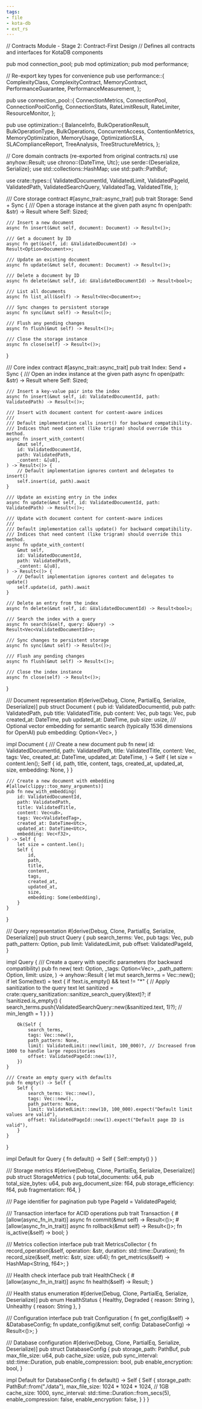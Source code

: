 ```yaml
---
tags:
- file
- kota-db
- ext_rs
---
```

// Contracts Module - Stage 2: Contract-First Design
// Defines all contracts and interfaces for KotaDB components

pub mod connection_pool;
pub mod optimization;
pub mod performance;

// Re-export key types for convenience
pub use performance::{
    ComplexityClass, ComplexityContract, MemoryContract, PerformanceGuarantee,
    PerformanceMeasurement,
};

pub use connection_pool::{
    ConnectionMetrics, ConnectionPool, ConnectionPoolConfig, ConnectionStats, RateLimitResult,
    RateLimiter, ResourceMonitor,
};

pub use optimization::{
    BalanceInfo, BulkOperationResult, BulkOperationType, BulkOperations, ConcurrentAccess,
    ContentionMetrics, MemoryOptimization, MemoryUsage, OptimizationSLA, SLAComplianceReport,
    TreeAnalysis, TreeStructureMetrics,
};

// Core domain contracts (re-exported from original contracts.rs)
use anyhow::Result;
use chrono::{DateTime, Utc};
use serde::{Deserialize, Serialize};
use std::collections::HashMap;
use std::path::PathBuf;

use crate::types::{
    ValidatedDocumentId, ValidatedLimit, ValidatedPageId, ValidatedPath, ValidatedSearchQuery,
    ValidatedTag, ValidatedTitle,
};

/// Core storage contract
#[async_trait::async_trait]
pub trait Storage: Send + Sync {
    /// Open a storage instance at the given path
    async fn open(path: &str) -> Result<Self>
    where
        Self: Sized;

    /// Insert a new document
    async fn insert(&mut self, document: Document) -> Result<()>;

    /// Get a document by ID
    async fn get(&self, id: &ValidatedDocumentId) -> Result<Option<Document>>;

    /// Update an existing document
    async fn update(&mut self, document: Document) -> Result<()>;

    /// Delete a document by ID
    async fn delete(&mut self, id: &ValidatedDocumentId) -> Result<bool>;

    /// List all documents
    async fn list_all(&self) -> Result<Vec<Document>>;

    /// Sync changes to persistent storage
    async fn sync(&mut self) -> Result<()>;

    /// Flush any pending changes
    async fn flush(&mut self) -> Result<()>;

    /// Close the storage instance
    async fn close(self) -> Result<()>;
}

/// Core index contract
#[async_trait::async_trait]
pub trait Index: Send + Sync {
    /// Open an index instance at the given path
    async fn open(path: &str) -> Result<Self>
    where
        Self: Sized;

    /// Insert a key-value pair into the index
    async fn insert(&mut self, id: ValidatedDocumentId, path: ValidatedPath) -> Result<()>;

    /// Insert with document content for content-aware indices
    ///
    /// Default implementation calls insert() for backward compatibility.
    /// Indices that need content (like trigram) should override this method.
    async fn insert_with_content(
        &mut self,
        id: ValidatedDocumentId,
        path: ValidatedPath,
        _content: &[u8],
    ) -> Result<()> {
        // Default implementation ignores content and delegates to insert()
        self.insert(id, path).await
    }

    /// Update an existing entry in the index
    async fn update(&mut self, id: ValidatedDocumentId, path: ValidatedPath) -> Result<()>;

    /// Update with document content for content-aware indices
    ///
    /// Default implementation calls update() for backward compatibility.
    /// Indices that need content (like trigram) should override this method.
    async fn update_with_content(
        &mut self,
        id: ValidatedDocumentId,
        path: ValidatedPath,
        _content: &[u8],
    ) -> Result<()> {
        // Default implementation ignores content and delegates to update()
        self.update(id, path).await
    }

    /// Delete an entry from the index
    async fn delete(&mut self, id: &ValidatedDocumentId) -> Result<bool>;

    /// Search the index with a query
    async fn search(&self, query: &Query) -> Result<Vec<ValidatedDocumentId>>;

    /// Sync changes to persistent storage
    async fn sync(&mut self) -> Result<()>;

    /// Flush any pending changes
    async fn flush(&mut self) -> Result<()>;

    /// Close the index instance
    async fn close(self) -> Result<()>;
}

/// Document representation
#[derive(Debug, Clone, PartialEq, Serialize, Deserialize)]
pub struct Document {
    pub id: ValidatedDocumentId,
    pub path: ValidatedPath,
    pub title: ValidatedTitle,
    pub content: Vec<u8>,
    pub tags: Vec<ValidatedTag>,
    pub created_at: DateTime<Utc>,
    pub updated_at: DateTime<Utc>,
    pub size: usize,
    /// Optional vector embedding for semantic search (typically 1536 dimensions for OpenAI)
    pub embedding: Option<Vec<f32>>,
}

impl Document {
    /// Create a new document
    pub fn new(
        id: ValidatedDocumentId,
        path: ValidatedPath,
        title: ValidatedTitle,
        content: Vec<u8>,
        tags: Vec<ValidatedTag>,
        created_at: DateTime<Utc>,
        updated_at: DateTime<Utc>,
    ) -> Self {
        let size = content.len();
        Self {
            id,
            path,
            title,
            content,
            tags,
            created_at,
            updated_at,
            size,
            embedding: None,
        }
    }

    /// Create a new document with embedding
    #[allow(clippy::too_many_arguments)]
    pub fn new_with_embedding(
        id: ValidatedDocumentId,
        path: ValidatedPath,
        title: ValidatedTitle,
        content: Vec<u8>,
        tags: Vec<ValidatedTag>,
        created_at: DateTime<Utc>,
        updated_at: DateTime<Utc>,
        embedding: Vec<f32>,
    ) -> Self {
        let size = content.len();
        Self {
            id,
            path,
            title,
            content,
            tags,
            created_at,
            updated_at,
            size,
            embedding: Some(embedding),
        }
    }
}

/// Query representation
#[derive(Debug, Clone, PartialEq, Serialize, Deserialize)]
pub struct Query {
    pub search_terms: Vec<ValidatedSearchQuery>,
    pub tags: Vec<ValidatedTag>,
    pub path_pattern: Option<String>,
    pub limit: ValidatedLimit,
    pub offset: ValidatedPageId,
}

impl Query {
    /// Create a query with specific parameters (for backward compatibility)
    pub fn new(
        text: Option<String>,
        _tags: Option<Vec<String>>,
        _path_pattern: Option<String>,
        limit: usize,
    ) -> anyhow::Result<Self> {
        let mut search_terms = Vec::new();
        if let Some(text) = text {
            if !text.is_empty() && text != "*" {
                // Apply sanitization to the query text
                let sanitized = crate::query_sanitization::sanitize_search_query(&text)?;
                if !sanitized.is_empty() {
                    search_terms.push(ValidatedSearchQuery::new(&sanitized.text, 1)?);
                    // min_length = 1
                }
            }
        }

        Ok(Self {
            search_terms,
            tags: Vec::new(),
            path_pattern: None,
            limit: ValidatedLimit::new(limit, 100_000)?, // Increased from 1000 to handle large repositories
            offset: ValidatedPageId::new(1)?,
        })
    }

    /// Create an empty query with defaults
    pub fn empty() -> Self {
        Self {
            search_terms: Vec::new(),
            tags: Vec::new(),
            path_pattern: None,
            limit: ValidatedLimit::new(10, 100_000).expect("Default limit values are valid"),
            offset: ValidatedPageId::new(1).expect("Default page ID is valid"),
        }
    }
}

impl Default for Query {
    fn default() -> Self {
        Self::empty()
    }
}

/// Storage metrics
#[derive(Debug, Clone, PartialEq, Serialize, Deserialize)]
pub struct StorageMetrics {
    pub total_documents: u64,
    pub total_size_bytes: u64,
    pub avg_document_size: f64,
    pub storage_efficiency: f64,
    pub fragmentation: f64,
}

/// Page identifier for pagination
pub type PageId = ValidatedPageId;

/// Transaction interface for ACID operations
pub trait Transaction {
    #[allow(async_fn_in_trait)]
    async fn commit(&mut self) -> Result<()>;
    #[allow(async_fn_in_trait)]
    async fn rollback(&mut self) -> Result<()>;
    fn is_active(&self) -> bool;
}

/// Metrics collection interface
pub trait MetricsCollector {
    fn record_operation(&self, operation: &str, duration: std::time::Duration);
    fn record_size(&self, metric: &str, size: u64);
    fn get_metrics(&self) -> HashMap<String, f64>;
}

/// Health check interface
pub trait HealthCheck {
    #[allow(async_fn_in_trait)]
    async fn health(&self) -> Result<HealthStatus>;
}

/// Health status enumeration
#[derive(Debug, Clone, PartialEq, Serialize, Deserialize)]
pub enum HealthStatus {
    Healthy,
    Degraded { reason: String },
    Unhealthy { reason: String },
}

/// Configuration interface
pub trait Configuration {
    fn get_config(&self) -> &DatabaseConfig;
    fn update_config(&mut self, config: DatabaseConfig) -> Result<()>;
}

/// Database configuration
#[derive(Debug, Clone, PartialEq, Serialize, Deserialize)]
pub struct DatabaseConfig {
    pub storage_path: PathBuf,
    pub max_file_size: u64,
    pub cache_size: usize,
    pub sync_interval: std::time::Duration,
    pub enable_compression: bool,
    pub enable_encryption: bool,
}

impl Default for DatabaseConfig {
    fn default() -> Self {
        Self {
            storage_path: PathBuf::from("./data"),
            max_file_size: 1024 * 1024 * 1024, // 1GB
            cache_size: 1000,
            sync_interval: std::time::Duration::from_secs(5),
            enable_compression: false,
            enable_encryption: false,
        }
    }
}
